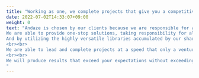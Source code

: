 ```yaml
---
title: "Working as one, we complete projects that give you a competitive advantage."
date: 2022-07-02T14:33:07+09:00
weight: 0
text: "Andaze is chosen by our clients because we are responsible for all processes from strategy to operation and maintenance. <br><br>
We are able to provide one-stop solutions, taking responsibility for all processes from strategy to operation and maintenance. <br><br>
And by utilizing the highly versatile libraries accumulated by our shared team, we are able to increase development efficiency and focus on development that leads to essential competitive advantages.
<br><br>
We are able to lead and complete projects at a speed that only a venture company can provide. 
<br><br>
We will produce results that exceed your expectations without exceeding your budget.
"
---
```

